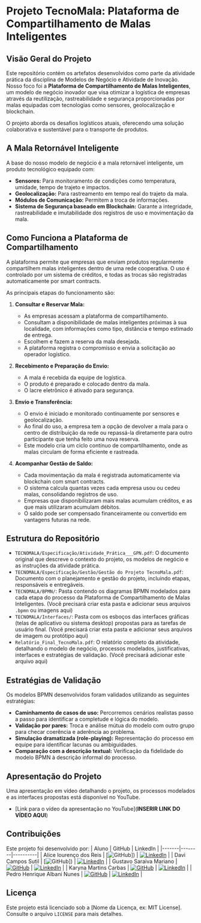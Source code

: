 # Projeto TecnoMala: Plataforma de Compartilhamento de Malas Inteligentes

## Visão Geral do Projeto

Este repositório contém os artefatos desenvolvidos como parte da atividade prática da disciplina de Modelos de Negócio e Atividade de Inovação. Nosso foco foi a **Plataforma de Compartilhamento de Malas Inteligentes**, um modelo de negócio inovador que visa otimizar a logística de empresas através da reutilização, rastreabilidade e segurança proporcionadas por malas equipadas com tecnologias como sensores, geolocalização e blockchain.

O projeto aborda os desafios logísticos atuais, oferecendo uma solução colaborativa e sustentável para o transporte de produtos.

## A Mala Retornável Inteligente

A base do nosso modelo de negócio é a mala retornável inteligente, um produto tecnológico equipado com:
* **Sensores:** Para monitoramento de condições como temperatura, umidade, tempo de trajeto e impactos.
* **Geolocalização:** Para rastreamento em tempo real do trajeto da mala.
* **Módulos de Comunicação:** Permitem a troca de informações.
* **Sistema de Segurança baseado em Blockchain:** Garante a integridade, rastreabilidade e imutabilidade dos registros de uso e movimentação da mala.

## Como Funciona a Plataforma de Compartilhamento

A plataforma permite que empresas que enviam produtos regularmente compartilhem malas inteligentes dentro de uma rede cooperativa. O uso é controlado por um sistema de créditos, e todas as trocas são registradas automaticamente por smart contracts.

As principais etapas do funcionamento são:

1.  **Consultar e Reservar Mala:**
    * As empresas acessam a plataforma de compartilhamento.
    * Consultam a disponibilidade de malas inteligentes próximas à sua localidade, com informações como tipo, distância e tempo estimado de entrega.
    * Escolhem e fazem a reserva da mala desejada.
    * A plataforma registra o compromisso e envia a solicitação ao operador logístico.

2.  **Recebimento e Preparação do Envio:**
    * A mala é recebida da equipe de logística.
    * O produto é preparado e colocado dentro da mala.
    * O lacre eletrônico é ativado para segurança.

3.  **Envio e Transferência:**
    * O envio é iniciado e monitorado continuamente por sensores e geolocalização.
    * Ao final do uso, a empresa tem a opção de devolver a mala para o centro de distribuição da rede ou repassá-la diretamente para outro participante que tenha feito uma nova reserva.
    * Este modelo cria um ciclo contínuo de compartilhamento, onde as malas circulam de forma eficiente e rastreada.

4.  **Acompanhar Gestão de Saldo:**
    * Cada movimentação da mala é registrada automaticamente via blockchain com smart contracts.
    * O sistema calcula quantas vezes cada empresa usou ou cedeu malas, consolidando registros de uso.
    * Empresas que disponibilizaram mais malas acumulam créditos, e as que mais utilizaram acumulam débitos.
    * O saldo pode ser compensado financeiramente ou convertido em vantagens futuras na rede.

## Estrutura do Repositório

* `TECNOMALA/Especificação/Atividade_Prática___GPN.pdf`: O documento original que descreve o contexto do projeto, os modelos de negócio e as instruções da atividade prática.
* `TECNOMALA/Especificação/Gestão/Gestão do Projeto TecnoMala.pdf`: Documento com o planejamento e gestão do projeto, incluindo etapas, responsáveis e entregáveis.
* `TECNOMALA/BPMN/`: Pasta contendo os diagramas BPMN modelados para cada etapa do processo da Plataforma de Compartilhamento de Malas Inteligentes. (Você precisará criar esta pasta e adicionar seus arquivos `.bpmn` ou imagens aqui)
* `TECNOMALA/Interfaces/`: Pasta com os esboços das interfaces gráficas (telas de aplicativo ou sistema desktop) propostas para as tarefas de usuário final. (Você precisará criar esta pasta e adicionar seus arquivos de imagem ou protótipo aqui)
* `Relatório_Final_TecnoMala.pdf`: O relatório completo da atividade, detalhando o modelo de negócio, processos modelados, justificativas, interfaces e estratégias de validação. (Você precisará adicionar este arquivo aqui)

## Estratégias de Validação

Os modelos BPMN desenvolvidos foram validados utilizando as seguintes estratégias:
* **Caminhamento de casos de uso:** Percorremos cenários realistas passo a passo para identificar a completude e lógica do modelo.
* **Validação por pares:** Troca e análise mútua do modelo com outro grupo para checar coerência e aderência ao problema.
* **Simulação dramatizada (role-playing):** Representação do processo em equipe para identificar lacunas ou ambiguidades.
* **Comparação com a descrição textual:** Verificação da fidelidade do modelo BPMN à descrição informal do processo.

## Apresentação do Projeto

Uma apresentação em vídeo detalhando o projeto, os processos modelados e as interfaces propostas está disponível no YouTube.

* [Link para o vídeo da apresentação no YouTube](**INSERIR LINK DO VÍDEO AQUI**)

## Contribuições

Este projeto foi desenvolvido por:
| Aluno | GitHub | LinkedIn |
|-------|--------|----------|
| Alice lourenço dos Reis | [![GitHub](https://img.shields.io/badge/github-black?style=for-the-badge&logo=github)]) | [![LinkedIn](https://img.shields.io/badge/linkedin-blue?style=for-the-badge&logo=linkedin)]() |
| Davi Campos Sutil | [![GitHub](https://img.shields.io/badge/github-black?style=for-the-badge&logo=github)]) | [![LinkedIn](https://img.shields.io/badge/linkedin-blue?style=for-the-badge&logo=linkedin)]() |
| Gustavo Saraiva Mariano | [![GitHub](https://img.shields.io/badge/github-black?style=for-the-badge&logo=github)](https://github.com/saraivagustavo) | [![LinkedIn](https://img.shields.io/badge/linkedin-blue?style=for-the-badge&logo=linkedin)](https://www.linkedin.com/in/gustavo-saraiva-mariano/) |
| Karyna Martins Carbas | [![GitHub](https://img.shields.io/badge/github-black?style=for-the-badge&logo=github)](https://github.com/Carbas-k) | [![LinkedIn](https://img.shields.io/badge/linkedin-blue?style=for-the-badge&logo=linkedin)](https://www.linkedin.com/in/karyna-carbas-4b8753240/) |
| Pedro Henrique Albani Nunes | [![GitHub](https://img.shields.io/badge/github-black?style=for-the-badge&logo=github)](https://github.com/PedroAlbaniNunes) | [![LinkedIn](https://img.shields.io/badge/linkedin-blue?style=for-the-badge&logo=linkedin)](https://www.linkedin.com/in/pedro-henrique-albani-nunes-33a729270/) |



## Licença

Este projeto está licenciado sob a [Nome da Licença, ex: MIT License]. Consulte o arquivo `LICENSE` para mais detalhes.
